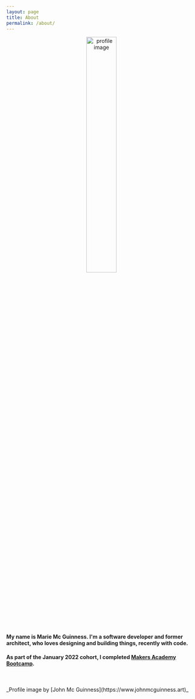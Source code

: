 ```yaml
---
layout: page
title: About
permalink: /about/
---
```


<p style="text-align: center;">
  <img class="profile-image" src="../public/hobbies/Profile.png" alt="profile image" width="40%"></p>

  #### My name is Marie Mc Guinness. I'm a <strong>software developer</strong> and former <strong>architect</strong>, who loves designing and building things, recently with code.</p>

  #### As part of the January 2022 cohort, I completed [Makers Academy Bootcamp](https://makers.tech/).
<br>
<br>
_Profile image by [John Mc Guinness](https://www.johnmcguinness.art)_
